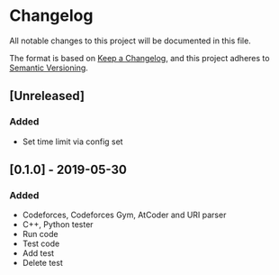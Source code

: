# Changelog
All notable changes to this project will be documented in this file.

The format is based on [Keep a Changelog](https://keepachangelog.com/en/1.0.0/),
and this project adheres to [Semantic Versioning](https://semver.org/spec/v2.0.0.html).

## [Unreleased]
### Added
- Set time limit via config set

## [0.1.0] - 2019-05-30
### Added
- Codeforces, Codeforces Gym, AtCoder and URI parser 
- C++, Python tester
- Run code
- Test code
- Add test
- Delete test